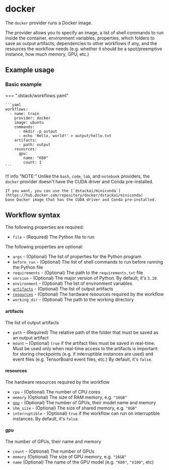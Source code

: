 # docker

The `docker` provider runs a Docker image. 

The provider allows you to specify an image, a list of shell commands to run inside the container, 
environment variables, properties, which folders to save as output artifacts, dependencies to
other workflows if any, and the resources the workflow needs 
(e.g. whether it should be a spot/preemptive instance, how much memory, GPU, etc.) 

## Example usage 

### Basic example

=== ".dstack/workflows.yaml"

    ```yaml
    workflows:
      - name: train
        provider: docker
        image: ubuntu
        commands:
          - mkdir -p output
          - echo 'Hello, world!' > output/hello.txt
        artifacts:
          - path: output
        resources:
          gpu:
            name: "K80"
            count: 1
    ```

!!! info "NOTE:"
    Unlike the `bash`, `code`, `lab`, and `notebook` providers, the `docker` provider doesn't have 
    the CUDA driver and Conda pre-installed.

    If you want, you can use the [`dstackai/miniconda`](https://hub.docker.com/repository/docker/dstackai/miniconda) 
    base Docker image that has the CUDA driver and Conda pre-installed.

## Workflow syntax

The following properties are required:

- `file` - (Required) The Python file to run

The following properties are optional:

- `args` - (Optional) The list of properties for the Python program
- `before_run` - (Optional) The list of shell commands to run before running the Python file
- `requirements` - (Optional) The path to the `requirements.txt` file
- `version` - (Optional) The major version of Python. By default, it's `3.10`.
- `environment` - (Optional) The list of environment variables 
- [`artifacts`](#artifacts) - (Optional) The list of output artifacts
- [`resources`](#resources) - (Optional) The hardware resources required by the workflow
- `working_dir` - (Optional) The path to the working directory

#### artifacts

The list of output artifacts

- `path` – (Required) The relative path of the folder that must be saved as an output artifact
- `mount` – (Optional) `true` if the artifact files must be saved in real-time.
    Must be used only when real-time access to the artifacts is important: 
    for storing checkpoints (e.g. if interruptible instances are used) and event files
    (e.g. TensorBoard event files, etc.)
    By default, it's `false`.

#### resources

The hardware resources required by the workflow

- `cpu` - (Optional) The number of CPU cores
- `memory` (Optional) The size of RAM memory, e.g. `"16GB"`
- [`gpu`](#gpu) - (Optional) The number of GPUs, their model name and memory
- `shm_size` - (Optional) The size of shared memory, e.g. `"8GB"`
- `interruptible` - (Optional) `true` if the workflow can run on interruptible instances.
    By default, it's `false`.

#### gpu

The number of GPUs, their name and memory

- `count` - (Optional) The number of GPUs
- `memory` (Optional) The size of GPU memory, e.g. `"16GB"`
- `name` (Optional) The name of the GPU model (e.g. `"K80"`, `"V100"`, etc)